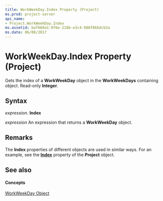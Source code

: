 ```yaml
---
title: WorkWeekDay.Index Property (Project)
ms.prod: project-server
api_name:
- Project.WorkWeekDay.Index
ms.assetid: baf660a1-9f6e-218b-e3c4-988f86bdcb3a
ms.date: 06/08/2017
---
```



# WorkWeekDay.Index Property (Project)

Gets the index of a  **WorkWeekDay** object in the **WorkWeekDays** containing object. Read-only **Integer**.


## Syntax

 _expression_. **Index**

 _expression_ An expression that returns a **WorkWeekDay** object.


## Remarks

The  **Index** properties of different objects are used in similar ways. For an example, see the **[Index](project-index-property-project.md)** property of the **Project** object.


## See also


#### Concepts


[WorkWeekDay Object](workweekday-object-project.md)

